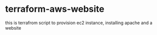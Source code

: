 # terraform-aws-website


this is terrafrom script to provision ec2 instance, installing apache and a website 


